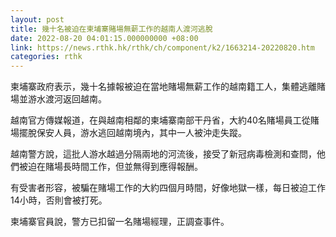 ```yaml
---
layout: post
title: 幾十名被迫在柬埔寨賭場無薪工作的越南人渡河逃脫
date: 2022-08-20 04:01:15.000000000 +08:00
link: https://news.rthk.hk/rthk/ch/component/k2/1663214-20220820.htm
categories: rthk
---
```


柬埔寨政府表示，幾十名據報被迫在當地賭場無薪工作的越南籍工人，集體逃離賭場並游水渡河返回越南。

越南官方傳媒報道，在與越南相鄰的柬埔寨南部干丹省，大約40名賭場員工從賭場擺脫保安人員，游水逃回越南境內，其中一人被沖走失蹤。

越南警方說，這批人游水越過分隔兩地的河流後，接受了新冠病毒檢測和查問，他們被迫在賭場長時間工作，但並無得到應得報酬。

有受害者形容，被騙在賭場工作的大約四個月時間，好像地獄一樣，每日被迫工作14小時，否則會被打死。

柬埔寨官員說，警方已扣留一名賭場經理，正調查事件。
